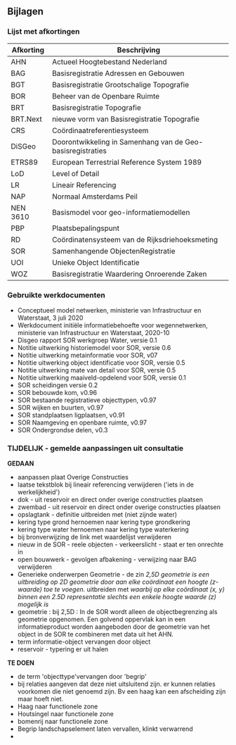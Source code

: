 ## Bijlagen

### Lijst met afkortingen

| Afkorting |   Beschrijving                                                |
|---|---|
|AHN        | Actueel Hoogtebestand Nederland|
|BAG        | Basisregistratie Adressen en Gebouwen |
|BGT        | Basisregistratie Grootschalige Topografie |
|BOR        | Beheer van de Openbare Ruimte|
|BRT        | Basisregistratie Topografie  |
|BRT.Next   | nieuwe vorm van Basisregistratie Topografie  |
|CRS        | Coördinaatreferentiesysteem               |
|DiSGeo     | Doorontwikkeling in Samenhang van de Geo-basisregistraties  |
|ETRS89     | European Terrestrial Reference System 1989|
|LoD        | Level of Detail  | 
|LR         | Lineair Referencing|
|NAP        | Normaal Amsterdams Peil|
|NEN 3610    | Basismodel voor geo-informatiemodellen|
|PBP        | Plaatsbepalingspunt|
|RD         | Coördinatensysteem van de Rijksdriehoeksmeting|
|SOR        | Samenhangende ObjectenRegistratie                           |
|UOI        | Unieke Object Identificatie|
|WOZ        | Basisregistratie Waardering Onroerende Zaken  |



### Gebruikte werkdocumenten

- Conceptueel model netwerken, ministerie van Infrastructuur en Waterstaat, 3 juli 2020
- Werkdocument initiële informatiebehoefte voor wegennetwerken, ministerie van Infrastructuur en Waterstaat, 2020-10
- Disgeo rapport SOR werkgroep Water, versie 0.1
- Notitie uitwerking historiemodel voor SOR, versie 0.6
- Notitie uitwerking metainformatie voor SOR, v07
- Notitie uitwerking object identificatie voor SOR, versie 0.5
- Notitie uitwerking mate van detail voor SOR, versie 0.5
- Notitie uitwerking maaiveld-opdelend voor SOR, versie 0.1
- SOR scheidingen versie 0.2
- SOR bebouwde kom, v0.96
- SOR bestaande registratieve objecttypen, v0.97
- SOR wijken en buurten, v0.97
- SOR standplaatsen ligplaatsen, v0.91 
- SOR Naamgeving en openbare ruimte, v0.97
- SOR Ondergrondse delen, v0.3

###  TIJDELIJK - gemelde aanpassingen uit consultatie

**GEDAAN**
- aanpassen plaat Overige Constructies
- laatse tekstblok bij lineair referencing verwijderen ('iets in de werkelijkheid')
- dok - uit reservoir en direct onder overige constructies plaatsen
- zwembad - uit reservoir en direct onder overige constructies plaatsen
- opslagtank - definitie uitbreiden met (niet zijnde water)
- kering type grond hernoemen naar kering type grondkering
- kering type water hernoemen naar kering type waterkering
- bij bronverwijzing de link met waardelijst verwijderen
- nieuw in de SOR - reele objecten - verkeerslicht - staat er ten onrechte in
- open bouwwerk - gevolgen afbakening  - verwijzing naar BAG verwijderen
- Generieke onderwerpen Geometrie - de zin *2,5D geometrie is een uitbreiding op 2D geometrie door aan elke coördinaat een hoogte (z-waarde) toe te voegen.* uitbreiden met *waarbij op elke coördinaat (x, y) binnen een 2.5D representatie slechts een enkele hoogte waarde (z) mogelijk is*
- geometrie : bij 2,5D : In de SOR wordt alleen de objectbegrenzing als geometrie opgenomen. Een golvend oppervlak kan in een informatieproduct worden aangeboden door de geometrie van het object in de SOR te combineren met data uit het AHN. 
- term informatie-object vervangen door object
- reservoir - typering er uit halen

**TE DOEN**
- de term 'objecttype'vervangen door 'begrip'
- bij relaties aangeven dat deze niet uitsluitend zijn. er kunnen relaties voorkomen die niet genoemd zijn. Bv een haag kan een afscheiding zijn maar hoeft niet. 
- Haag naar functionele zone
- Houtsingel naar functionele zone
- bomenrij naar functionele zone
- Begrip landschapselement laten vervallen, klinkt verwarrend
- 